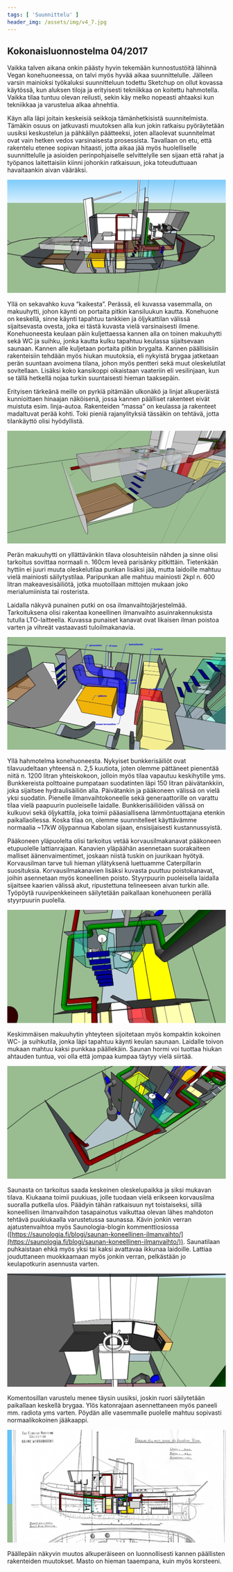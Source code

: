 ```yaml
---
tags: [ 'Suunnittelu' ]
header_img: /assets/img/v4_7.jpg
---
```


## Kokonaisluonnostelma 04/2017

Vaikka talven aikana onkin päästy hyvin tekemään kunnostustöitä lähinnä Vegan konehuoneessa, on talvi myös hyvää aikaa suunnittelulle. Jälleen varsin mainioksi työkaluksi suunnitteluun todettu Sketchup on ollut kovassa käytössä, kun aluksen tiloja ja erityisesti tekniikkaa on koitettu hahmotella. Vaikka tilaa tuntuu olevan reilusti, sekin käy melko nopeasti ahtaaksi kun tekniikkaa ja varustelua alkaa ahnehtia.

Käyn alla läpi joitain keskeisiä seikkoja tämänhetkisistä suunnitelmista. Tämäkin osuus on jatkuvasti muutoksen alla kun jokin ratkaisu pyöräytetään uusiksi keskustelun ja pähkäilyn päätteeksi, joten allaolevat suunnitelmat ovat vain hetken vedos varsinaisesta prosessista. Tavallaan on etu, että rakentelu etenee sopivan hitaasti, jotta aikaa jää myös huolelliselle suunnittelulle ja asioiden perinpohjaiselle selvittelylle sen sijaan että rahat ja työpanos laitettaisiin kiinni johonkin ratkaisuun, joka toteuduttuaan havaitaankin aivan vääräksi.

![v4_1.jpg](/assets/img/v4_1.jpg)

Yllä on sekavahko kuva “kaikesta”. Perässä, eli kuvassa vasemmalla, on makuuhytti, johon käynti on portaita pitkin kansiluukun kautta. Konehuone on keskellä, sinne käynti tapahtuu tankkien ja öljykattilan välissä sijaitsevasta ovesta, joka ei tästä kuvasta vielä varsinaisesti ilmene. Konehuoneesta keulaan päin kuljettaessa kannen alla on toinen makuuhytti sekä WC ja suihku, jonka kautta kulku tapahtuu keulassa sijaitsevaan saunaan. Kannen alle kuljetaan portaita pitkin brygalta. Kannen päällisisiin rakenteisiin tehdään myös hiukan muutoksia, eli nykyistä brygaa jatketaan perän suuntaan avoimena tilana, johon myös pentteri sekä muut oleskelutilat sovitellaan. Lisäksi koko kansikoppi oikaistaan vaateriin eli vesilinjaan, kun se tällä hetkellä nojaa turkin suuntaisesti hieman taaksepäin.

Erityisen tärkeänä meille on pyrkiä pitämään ulkonäkö ja linjat alkuperäistä kunnioittaen hinaajan näköisenä, jossa kannen päälliset rakenteet eivät muistuta esim. linja-autoa. Rakenteiden “massa” on keulassa ja rakenteet madaltuvat perää kohti. Toki pieniä rajanylityksiä tässäkin on tehtävä, jotta tilankäyttö olisi hyödyllistä.

![v4_2.jpg](/assets/img/v4_2.jpg)

Perän makuuhytti on yllättävänkin tilava olosuhteisiin nähden ja sinne olisi tarkoitus sovittaa normaali n. 160cm leveä parisänky pitkittäin. Tietenkään hyttiin ei juuri muuta oleskelutilaa punkan lisäksi jää, mutta laidoille mahtuu vielä mainiosti säilytystilaa. Paripunkan alle mahtuu mainiosti 2kpl n. 600 litran makeavesisäiliötä, jotka muotoillaan mittojen mukaan joko merialumiinista tai rosterista.

Laidalla näkyvä punainen putki on osa ilmanvaihtojärjestelmää. Tarkoituksena olisi rakentaa koneellinen ilmanvaihto asuinrakennuksista tutulla LTO-laitteella. Kuvassa punaiset kanavat ovat likaisen ilman poistoa varten ja vihreät vastaavasti tuloilmakanavia.

![v4_3.jpg](/assets/img/v4_3.jpg)

Yllä hahmotelma konehuoneesta. Nykyiset bunkkerisäiliöt ovat tilavuudeltaan yhteensä n. 2,5 kuutiota, joten olemme pättäneet pienentää niitä n. 1200 litran yhteiskokoon, jolloin myös tilaa vapautuu keskihytille yms. Bunkkereista polttoaine pumpataan suodatinten läpi 150 litran päivätankkiin, joka sijaitsee hydraulisäiliön alla. Päivätankin ja pääkoneen välissä on vielä yksi suodatin. Pienelle ilmanvaihtokoneelle sekä generaattorille on varattu tilaa vielä paapuurin puoleiselle laidalle. Bunkkerisäiliöiden välissä on kulkuovi sekä öljykattila, joka toimii pääasiallisena lämmöntuottajana etenkin paikallaollessa. Koska tilaa on, olemme suunnitelleet käyttävämme normaalia ~17kW öljypannua Kabolan sijaan, ensisijaisesti kustannussyistä.

Pääkoneen yläpuolelta olisi tarkoitus vetää korvausilmakanavat pääkoneen etupuolelle lattianrajaan. Kanavien yläpäähän asennetaan suorakaiteen malliset äänenvaimentimet, joskaan niistä tuskin on juurikaan hyötyä. Korvausilman tarve tuli hieman yllätyksenä luettuamme Caterpillarin suosituksia. Korvausilmakanavien lisäksi kuvasta puuttuu poistokanavat, joihin asennetaan myös koneellinen poisto. Styyrpuurin puoleisella laidalla sijaitsee kaarien välissä akut, ripustettuna telineeseen aivan turkin alle. Työpöytä ruuvipenkkeineen säilytetään paikallaan konehuoneen perällä styyrpuurin puolella.

![v4_4.jpg](/assets/img/v4_4.jpg)

Keskimmäisen makuuhytin yhteyteen sijoitetaan myös kompaktin kokoinen WC- ja suihkutila, jonka läpi tapahtuu käynti keulan saunaan. Laidalle toivon mukaan mahtuu kaksi punkkaa päällekäin. Saunan hormi voi tuottaa hiukan ahtauden tuntua, voi olla että jompaa kumpaa täytyy vielä siirtää.

![v4_5.jpg](/assets/img/v4_5.jpg)

Saunasta on tarkoitus saada keskeinen oleskelupaikka ja siksi mukavan tilava. Kiukaana toimii puukiuas, jolle tuodaan vielä erikseen korvausilma suoralla putkella ulos. Päädyin tähän ratkaisuun nyt toistaiseksi, sillä koneellisen ilmanvaihdon tasapainotus vaikuttaa olevan lähes mahdoton tehtävä puukiukaalla varustetussa saunassa. Kävin jonkin verran ajatustenvaihtoa myös Saunologia-blogin kommenttiosiossa ([https://saunologia.fi/blogi/saunan-koneellinen-ilmanvaihto/](https://saunologia.fi/blogi/saunan-koneellinen-ilmanvaihto/)). Saunatilaan puhkaistaan ehkä myös yksi tai kaksi avattavaa ikkunaa laidoille. Lattiaa jouduttaneen muokkaamaan myös jonkin verran, pelkästään jo keulapotkurin asennusta varten.

![v4_6.jpg](/assets/img/v4_6.jpg)

Komentosillan varustelu menee täysin uusiksi, joskin ruori säilytetään paikallaan keskellä brygaa. Ylös katonrajaan asennettaneen myös paneeli mm. radiota yms varten. Pöydän alle vasemmalle puolelle mahtuu sopivasti normaalikokoinen jääkaappi.

![v4_7.jpg](/assets/img/v4_7.jpg)

Päällepäin näkyvin muutos alkuperäiseen on luonnollisesti kannen päällisten rakenteiden muutokset. Masto on hieman taaempana, kuin myös korsteeni.

